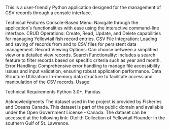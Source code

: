 This is a user-friendly Python application designed for the management of CSV records through a console interface.

Technical Features 
Console-Based Menu: Navigate through the application's functionalities with ease using the interactive command-line interface. 
CRUD Operations: Create, Read, Update, and Delete capabilities for managing Yellowtail fish record entries. 
CSV File Integration: Loading and saving of records from and to CSV files for persistent data management. 
Record Viewing Options: Can choose between a simplified view or a detailed view records. 
Search Functionality: Includes a search feature to filter records based on specific criteria such as year and month. 
Error Handling: Comprehensive error handling to manage file accessibility issues and input validation, ensuring robust application performance. 
Data Structure Utilization: In-memory data structure to facilitate access and manipulation of the CSV records. Usage

Technical Requirements 
Python 3.0+, Pandas

Acknowledgments 
The dataset used in the project is provided by Fisheries and Oceans Canada. This dataset is part of the public domain and available under the Open Government License - Canada. The dataset can be accessed at the following link: Otolith Collection of Yellowtail Flounder in the southern Gulf of St. Lawrence.
